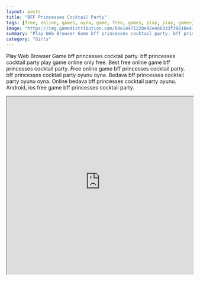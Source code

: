```yaml
---
layout: posts
title: "BFF Princesses Cocktail Party"
tags: [free, online, games, oyna, game, free, games, play, play, games]
image: "https://img.gamedistribution.com/b0e14471220e42ee86333f3881be435c.jpg"
summary: "Play Web Browser Game bff princesses cocktail party. bff princesses cocktail party play game online only free. Best free online game bff princesses cocktail party. Free online game bff princesses cocktail party. bff princesses cocktail party oyunu oyna. Bedava bff princesses cocktail party oyunu oyna. Online bedava bff princesses cocktail party oyunu. Android, ios free game bff princesses cocktail party."
category: "Girls"
---
```


Play Web Browser Game bff princesses cocktail party. bff princesses cocktail party play game online only free. Best free online game bff princesses cocktail party. Free online game bff princesses cocktail party. bff princesses cocktail party oyunu oyna. Bedava bff princesses cocktail party oyunu oyna. Online bedava bff princesses cocktail party oyunu. Android, ios free game bff princesses cocktail party.

<iframe width="100%" height="480px;" src="https://html5.gamedistribution.com/b0e14471220e42ee86333f3881be435c/"></iframe>